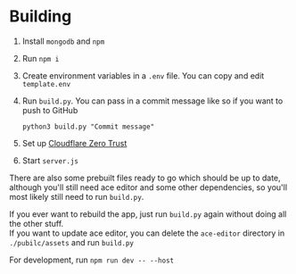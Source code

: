 # Building

1. Install `mongodb` and `npm`
2. Run `npm i`
3. Create environment variables in a `.env` file. You can copy and edit `template.env`
4. Run `build.py`. You can pass in a commit message like so if you want to push to GitHub

   ```
   python3 build.py "Commit message"
   ```

5. Set up [Cloudflare Zero Trust](https://developers.cloudflare.com/cloudflare-one/identity/one-time-pin/)
6. Start `server.js`

There are also some prebuilt files ready to go which should be up to date, although you'll still need ace editor and some other dependencies, so you'll most likely still need to run `build.py`.

If you ever want to rebuild the app, just run `build.py` again without doing all the other stuff.  
If you want to update ace editor, you can delete the `ace-editor` directory in `./pubilc/assets` and run `build.py`

For development, run `npm run dev -- --host`
